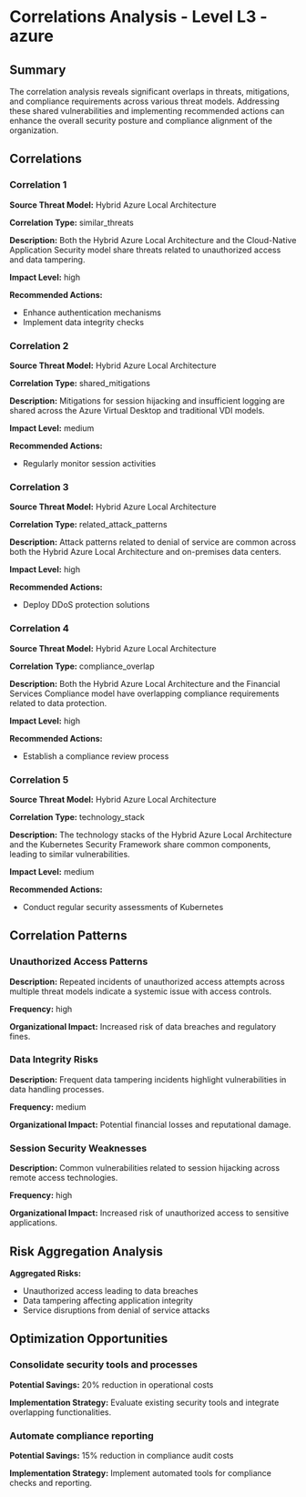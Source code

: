 # Correlations Analysis - Level L3 - azure

## Summary

The correlation analysis reveals significant overlaps in threats, mitigations, and compliance requirements across various threat models. Addressing these shared vulnerabilities and implementing recommended actions can enhance the overall security posture and compliance alignment of the organization.

## Correlations

### Correlation 1

**Source Threat Model:** Hybrid Azure Local Architecture

**Correlation Type:** similar_threats

**Description:** Both the Hybrid Azure Local Architecture and the Cloud-Native Application Security model share threats related to unauthorized access and data tampering.

**Impact Level:** high

**Recommended Actions:**
- Enhance authentication mechanisms
- Implement data integrity checks

### Correlation 2

**Source Threat Model:** Hybrid Azure Local Architecture

**Correlation Type:** shared_mitigations

**Description:** Mitigations for session hijacking and insufficient logging are shared across the Azure Virtual Desktop and traditional VDI models.

**Impact Level:** medium

**Recommended Actions:**
- Regularly monitor session activities

### Correlation 3

**Source Threat Model:** Hybrid Azure Local Architecture

**Correlation Type:** related_attack_patterns

**Description:** Attack patterns related to denial of service are common across both the Hybrid Azure Local Architecture and on-premises data centers.

**Impact Level:** high

**Recommended Actions:**
- Deploy DDoS protection solutions

### Correlation 4

**Source Threat Model:** Hybrid Azure Local Architecture

**Correlation Type:** compliance_overlap

**Description:** Both the Hybrid Azure Local Architecture and the Financial Services Compliance model have overlapping compliance requirements related to data protection.

**Impact Level:** high

**Recommended Actions:**
- Establish a compliance review process

### Correlation 5

**Source Threat Model:** Hybrid Azure Local Architecture

**Correlation Type:** technology_stack

**Description:** The technology stacks of the Hybrid Azure Local Architecture and the Kubernetes Security Framework share common components, leading to similar vulnerabilities.

**Impact Level:** medium

**Recommended Actions:**
- Conduct regular security assessments of Kubernetes

## Correlation Patterns

### Unauthorized Access Patterns

**Description:** Repeated incidents of unauthorized access attempts across multiple threat models indicate a systemic issue with access controls.

**Frequency:** high

**Organizational Impact:** Increased risk of data breaches and regulatory fines.

### Data Integrity Risks

**Description:** Frequent data tampering incidents highlight vulnerabilities in data handling processes.

**Frequency:** medium

**Organizational Impact:** Potential financial losses and reputational damage.

### Session Security Weaknesses

**Description:** Common vulnerabilities related to session hijacking across remote access technologies.

**Frequency:** high

**Organizational Impact:** Increased risk of unauthorized access to sensitive applications.

## Risk Aggregation Analysis

**Aggregated Risks:**
- Unauthorized access leading to data breaches
- Data tampering affecting application integrity
- Service disruptions from denial of service attacks

## Optimization Opportunities

### Consolidate security tools and processes

**Potential Savings:** 20% reduction in operational costs

**Implementation Strategy:** Evaluate existing security tools and integrate overlapping functionalities.

### Automate compliance reporting

**Potential Savings:** 15% reduction in compliance audit costs

**Implementation Strategy:** Implement automated tools for compliance checks and reporting.

